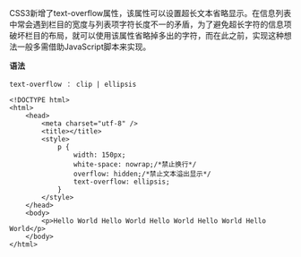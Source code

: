 CSS3新增了text-overflow属性，该属性可以设置超长文本省略显示。在信息列表中常会遇到栏目的宽度与列表项字符长度不一的矛盾，为了避免超长字符的信息项破坏栏目的布局，就可以使用该属性省略掉多出的字符，而在此之前，实现这种想法一般多需借助JavaScript脚本来实现。

**语法**

	text-overflow ： clip | ellipsis


```
<!DOCTYPE html>
<html>
	<head>
		<meta charset="utf-8" />
		<title></title>
		<style>
			p {
				width: 150px;
				white-space: nowrap;/*禁止换行*/
				overflow: hidden;/*禁止文本溢出显示*/
				text-overflow: ellipsis;
			}
		</style>
	</head>
	<body>
		<p>Hello World Hello World Hello World Hello World Hello World</p>
	</body>
</html>

```
